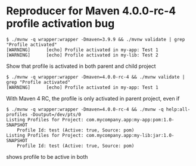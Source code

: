 Reproducer for Maven 4.0.0-rc-4 profile activation bug
======================================================

    $ ./mvnw -q wrapper:wrapper -Dmaven=3.9.9 && ./mvnw validate | grep "Profile activated"
    [WARNING]      [echo] Profile activated in my-app: Test 1
    [WARNING]      [echo] Profile activated in my-lib: Test 2

Show that profile is activated in both parent and child project

    $ ./mvnw -q wrapper:wrapper -Dmaven=4.0.0-rc-4 && ./mvnw validate | grep "Profile activated"
    [WARNING]      [echo] Profile activated in my-app: Test 1

With Maven 4 RC, the profile is only activated in parent project, even if

    $ ./mvnw -q wrapper:wrapper -Dmaven=4.0.0-rc-4 && ./mvnw -q help:all-profiles -Doutput=/dev/pts/0
    Listing Profiles for Project: com.mycompany.app:my-app:pom:1.0-SNAPSHOT
        Profile Id: test (Active: true, Source: pom)
    Listing Profiles for Project: com.mycompany.app:my-lib:jar:1.0-SNAPSHOT
        Profile Id: test (Active: true, Source: pom)

shows profile to be active in both
